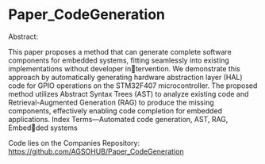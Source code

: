 # Paper_CodeGeneration

Abstract:

This paper proposes a method that can generate
complete software components for embedded systems, fitting
seamlessly into existing implementations without developer intervention. We demonstrate this approach by automatically
generating hardware abstraction layer (HAL) code for GPIO
operations on the STM32F407 microcontroller. The proposed
method utilizes Abstract Syntax Trees (AST) to analyze existing
code and Retrieval-Augmented Generation (RAG) to produce
the missing components, effectively enabling code completion for
embedded applications.
Index Terms—Automated code generation, AST, RAG, Embedded systems

Code lies on the Companies Repository: https://github.com/AGSOHUB/Paper_CodeGeneration
